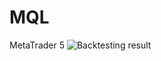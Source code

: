 # MQL
MetaTrader 5 
![Backtesting result](https://drive.google.com/file/d/1sudmQe-sl8bgSbNwxBkXzY5JF3eFLX8p/view?usp=sharing)
